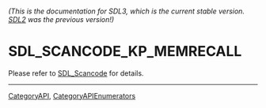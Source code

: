 ###### (This is the documentation for SDL3, which is the current stable version. [SDL2](https://wiki.libsdl.org/SDL2/) was the previous version!)
# SDL_SCANCODE_KP_MEMRECALL

Please refer to [SDL_Scancode](SDL_Scancode) for details.

----
[CategoryAPI](CategoryAPI), [CategoryAPIEnumerators](CategoryAPIEnumerators)

